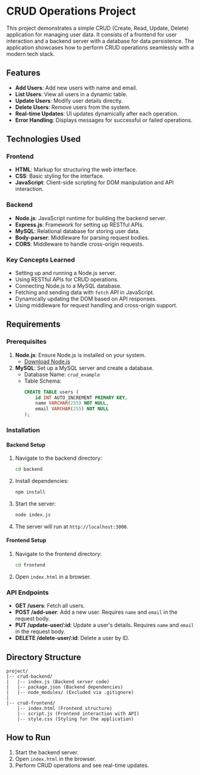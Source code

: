 
# CRUD Operations Project

This project demonstrates a simple CRUD (Create, Read, Update, Delete) application for managing user data. It consists of a frontend for user interaction and a backend server with a database for data persistence. The application showcases how to perform CRUD operations seamlessly with a modern tech stack.

## Features

- **Add Users**: Add new users with name and email.
- **List Users**: View all users in a dynamic table.
- **Update Users**: Modify user details directly.
- **Delete Users**: Remove users from the system.
- **Real-time Updates**: UI updates dynamically after each operation.
- **Error Handling**: Displays messages for successful or failed operations.

## Technologies Used

### Frontend
- **HTML**: Markup for structuring the web interface.
- **CSS**: Basic styling for the interface.
- **JavaScript**: Client-side scripting for DOM manipulation and API interaction.

### Backend
- **Node.js**: JavaScript runtime for building the backend server.
- **Express.js**: Framework for setting up RESTful APIs.
- **MySQL**: Relational database for storing user data.
- **Body-parser**: Middleware for parsing request bodies.
- **CORS**: Middleware to handle cross-origin requests.

### Key Concepts Learned
- Setting up and running a Node.js server.
- Using RESTful APIs for CRUD operations.
- Connecting Node.js to a MySQL database.
- Fetching and sending data with `fetch` API in JavaScript.
- Dynamically updating the DOM based on API responses.
- Using middleware for request handling and cross-origin support.

## Requirements

### Prerequisites
1. **Node.js**: Ensure Node.js is installed on your system.
   - [Download Node.js](https://nodejs.org)
2. **MySQL**: Set up a MySQL server and create a database.
   - Database Name: `crud_example`
   - Table Schema:
     ```sql
     CREATE TABLE users (
         id INT AUTO_INCREMENT PRIMARY KEY,
         name VARCHAR(255) NOT NULL,
         email VARCHAR(255) NOT NULL
     );
     ```

### Installation

#### Backend Setup
1. Navigate to the backend directory:
   ```bash
   cd backend
   ```
2. Install dependencies:
   ```bash
   npm install
   ```
3. Start the server:
   ```bash
   node index.js
   ```
4. The server will run at `http://localhost:3000`.

#### Frontend Setup
1. Navigate to the frontend directory:
   ```bash
   cd frontend
   ```
2. Open `index.html` in a browser.

### API Endpoints
- **GET /users**: Fetch all users.
- **POST /add-user**: Add a new user. Requires `name` and `email` in the request body.
- **PUT /update-user/:id**: Update a user's details. Requires `name` and `email` in the request body.
- **DELETE /delete-user/:id**: Delete a user by ID.

## Directory Structure

```
project/
|-- crud-backend/
|   |-- index.js (Backend server code)
|   |-- package.json (Backend dependencies)
|   |-- node_modules/ (Excluded via .gitignore)
|
|-- crud-frontend/
    |-- index.html (Frontend structure)
    |-- script.js (Frontend interaction with API)
    |-- style.css (Styling for the application)
```

## How to Run
1. Start the backend server.
2. Open `index.html` in the browser.
3. Perform CRUD operations and see real-time updates.
